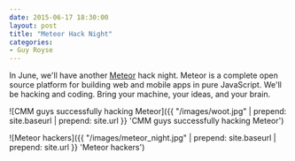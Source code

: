 ```yaml
---
date: 2015-06-17 18:30:00
layout: post
title: "Meteor Hack Night"
categories:
- Guy Royse
---
```


In June, we'll have another [Meteor](https://www.meteor.com/) hack night. Meteor is a complete open source platform for building web and mobile apps in pure JavaScript. We'll be hacking and coding. Bring your machine, your ideas, and your brain.

![CMM guys successfully hacking Meteor]({{ "/images/woot.jpg" | prepend: site.baseurl | prepend: site.url }} 'CMM guys successfully hacking Meteor')

![Meteor hackers]({{ "/images/meteor_night.jpg" | prepend: site.baseurl | prepend: site.url }} 'Meteor hackers')
